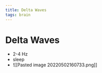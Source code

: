 ```yaml
---
title: Delta Waves
tags: brain
---
```


# Delta Waves
- 2-4 Hz 
- sleep
- ![[Pasted image 20220502160733.png]]






























